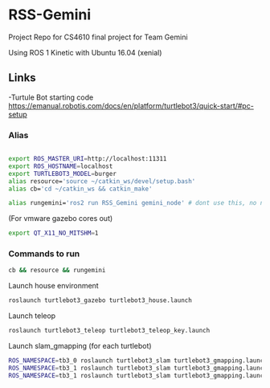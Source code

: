 # RSS-Gemini
Project Repo for CS4610 final project for Team Gemini

Using ROS 1 Kinetic  with Ubuntu 16.04 (xenial)

## Links
-Turtule Bot starting code
https://emanual.robotis.com/docs/en/platform/turtlebot3/quick-start/#pc-setup

### Alias
```bash

export ROS_MASTER_URI=http://localhost:11311
export ROS_HOSTNAME=localhost
export TURTLEBOT3_MODEL=burger
alias resource='source ~/catkin_ws/devel/setup.bash'
alias cb='cd ~/catkin_ws && catkin_make'

alias rungemini='ros2 run RSS_Gemini gemini_node' # dont use this, no node yet

```

(For vmware gazebo cores out)
```bash
export QT_X11_NO_MITSHM=1
```


### Commands to run
```bash
cb && resource && rungemini
```

Launch house environment
```bash
roslaunch turtlebot3_gazebo turtlebot3_house.launch
```

Launch teleop
```bash
roslaunch turtlebot3_teleop turtlebot3_teleop_key.launch
```

Launch slam_gmapping (for each turtlebot)
```bash
ROS_NAMESPACE=tb3_0 roslaunch turtlebot3_slam turtlebot3_gmapping.launch set_base_frame:=tb3_0/base_footprint set_odom_frame:=tb3_0/odom set_map_frame:=tb3_0/map
ROS_NAMESPACE=tb3_1 roslaunch turtlebot3_slam turtlebot3_gmapping.launch set_base_frame:=tb3_1/base_footprint set_odom_frame:=tb3_1/odom set_map_frame:=tb3_1/map
ROS_NAMESPACE=tb3_1 roslaunch turtlebot3_slam turtlebot3_gmapping.launch set_base_frame:=tb3_2/base_footprint set_odom_frame:=tb3_2/odom set_map_frame:=tb3_2/map

```
